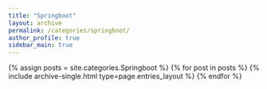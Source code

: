 ```yaml
---
title: "Springboot"
layout: archive
permalink: /categories/springboot/
author_profile: true
sidebar_main: true
---
```


{% assign posts = site.categories.Springboot %}
{% for post in posts %} {% include archive-single.html type=page.entries_layout %} {% endfor %}

